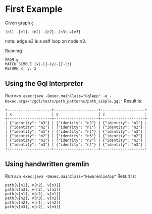 # First Example
Given graph `g`
```
(n1) -[e1]- (n2) -[e2]- (n3) =[e3]
```
note: edge e3 is a self loop on node n3.

Running 
```
FROM g
MATCH SIMPLE (x)~[]~(y)~[]~(z)
RETURN x, y, z
```

## Using the Gql Interpreter

Run `mvn exec:java -Dexec.mainClass="GqlApp" -e -Dexec.args="/gql/tests/path_patterns/path_simple.gql"`
Result is:
```
+--------------------+--------------------+--------------------+
| x                  | y                  | z                  |
+--------------------+--------------------+--------------------+
| {"identity": "n3"} | {"identity": "n2"} | {"identity": "n1"} |
| {"identity": "n2"} | {"identity": "n1"} | {"identity": "n2"} |
| {"identity": "n1"} | {"identity": "n2"} | {"identity": "n3"} |
| {"identity": "n2"} | {"identity": "n3"} | {"identity": "n2"} |
| {"identity": "n1"} | {"identity": "n2"} | {"identity": "n1"} |
| {"identity": "n3"} | {"identity": "n2"} | {"identity": "n3"} |
+--------------------+--------------------+--------------------+
```

## Using handwritten gremlin

Run `mvn exec:java -Dexec.mainClass="NewGremlinApp"`
Result is:
```
path[v[n1], v[n2], v[n3]]
path[v[n3], v[n2], v[n1]]
path[v[n1], v[n2], v[n1]]
path[v[n2], v[n3], v[n2]]
path[v[n2], v[n1], v[n2]]
path[v[n3], v[n2], v[n3]]
```
